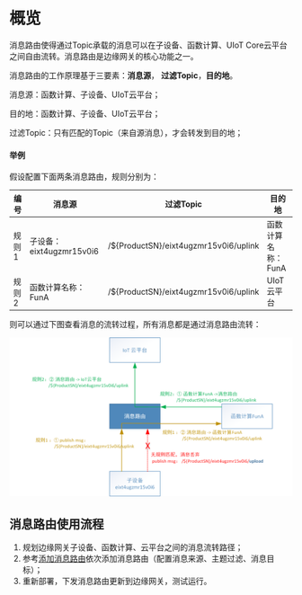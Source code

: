 # 概览

消息路由使得通过Topic承载的消息可以在子设备、函数计算、UIoT Core云平台之间自由流转。消息路由是边缘网关的核心功能之一。

消息路由的工作原理基于三要素：**消息源**， **过滤Topic**，**目的地**。

消息源：函数计算、子设备、UIoT云平台；

目的地：函数计算、子设备、UIoT云平台；

过滤Topic：只有匹配的Topic（来自源消息），才会转发到目的地；



#### 举例

假设配置下面两条消息路由，规则分别为：

| 编号  | 消息源                   | 过滤Topic                             | 目的地             |
| ----- | ------------------------ | ------------------------------------- | ------------------ |
| 规则1 | 子设备：eixt4ugzmr15v0i6 | /${ProductSN}/eixt4ugzmr15v0i6/uplink | 函数计算名称：FunA |
| 规则2 | 函数计算名称：FunA       | /${ProductSN}/eixt4ugzmr15v0i6/uplink | UIoT云平台         |

则可以通过下图查看消息的流转过程，所有消息都是通过消息路由流转：

![消息路由示例](../../images/消息路由示例.png)



## 消息路由使用流程

1. 规划边缘网关子设备、函数计算、云平台之间的消息流转路径；
2. 参考[添加消息路由]()依次添加消息路由（配置消息来源、主题过滤、消息目标）；
4. 重新部署，下发消息路由更新到边缘网关，测试运行。

